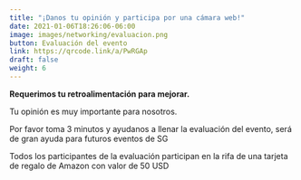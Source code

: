 ```yaml
---
title: "¡Danos tu opinión y participa por una cámara web!"
date: 2021-01-06T18:26:06-06:00
image: images/networking/evaluacion.png
button: Evaluación del evento
link: https://qrcode.link/a/PwRGAp
draft: false
weight: 6
---
```


**Requerimos tu retroalimentación para mejorar.**

Tu opinión es muy importante para nosotros.

Por favor toma 3 minutos y ayudanos a llenar la evaluación del evento, será de gran ayuda para futuros eventos de SG

Todos los participantes de la evaluación participan en la rifa de una tarjeta de regalo de Amazon con valor de 50 USD